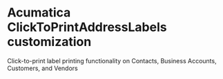# Acumatica ClickToPrintAddressLabels customization
 Click-to-print label printing functionality on Contacts, Business Accounts, Customers, and Vendors
